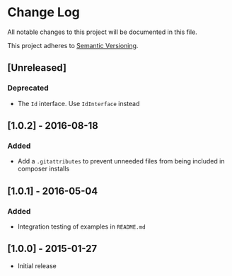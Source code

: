 # Change Log
All notable changes to this project will be documented in this file.

This project adheres to [Semantic Versioning](http://semver.org/).

## [Unreleased]

### Deprecated
- The `Id` interface. Use `IdInterface` instead

## [1.0.2] - 2016-08-18

### Added
- Add a `.gitattributes` to prevent unneeded files from being included in composer installs

## [1.0.1] - 2016-05-04

### Added
- Integration testing of examples in `README.md`

## [1.0.0] - 2015-01-27
- Initial release
